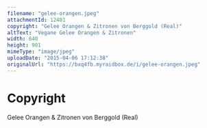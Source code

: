 ```yaml
---
filename: "gelee-orangen.jpeg"
attachmentId: 12481
copyright: "Gelee Orangen & Zitronen von Berggold (Real)"
altText: "Vegane Gelee Orangen & Zitronen"
width: 640
height: 901
mimeType: "image/jpeg"
uploadDate: "2015-04-06 17:12:38"
originalUrl: "https://bxq4fb.myraidbox.de/i/gelee-orangen.jpeg"
---
```


# Copyright

Gelee Orangen & Zitronen von Berggold (Real)
